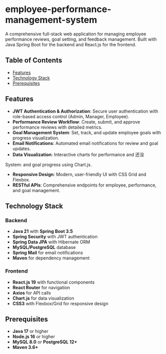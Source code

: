 # employee-performance-management-system

A comprehensive full-stack web application for managing employee performance reviews, goal setting, and feedback management. Built with Java Spring Boot for the backend and React.js for the frontend.

## Table of Contents

- [Features](#features)
- [Technology Stack](#technology-stack)
- [Prerequisites](#prerequisites)

## Features

- **JWT Authentication & Authorization**: Secure user authentication with role-based access control (Admin, Manager, Employee).
- **Performance Review Workflow**: Create, submit, and approve performance reviews with detailed metrics.
- **Goal Management System**: Set, track, and update employee goals with progress visualization.
- **Email Notifications**: Automated email notifications for review and goal updates.
- **Data Visualization**: Interactive charts for performance and 还没

System: and goal progress using Chart.js.

- **Responsive Design**: Modern, user-friendly UI with CSS Grid and Flexbox.
- **RESTful APIs**: Comprehensive endpoints for employee, performance, and goal management.

## Technology Stack

### Backend

- **Java 21** with **Spring Boot 3.5**
- **Spring Security** with JWT authentication
- **Spring Data JPA** with Hibernate ORM
- **MySQL/PostgreSQL** database
- **Spring Mail** for email notifications
- **Maven** for dependency management

### Frontend

- **React.js 19** with functional components
- **React Router** for navigation
- **Axios** for API calls
- **Chart.js** for data visualization
- **CSS3** with Flexbox/Grid for responsive design

## Prerequisites

- **Java 17** or higher
- **Node.js 16** or higher
- **MySQL 8.0** or **PostgreSQL 12+**
- **Maven 3.6+**
